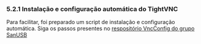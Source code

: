 ### 5.2.1 Instalação e configuração automática do TightVNC

Para facilitar, foi preparado um script de instalação e configuração automática. Siga os passos presentes no [respositório VncConfig do grupo SanUSB](https://github.com/SanUSB-grupo/VncConfig)
